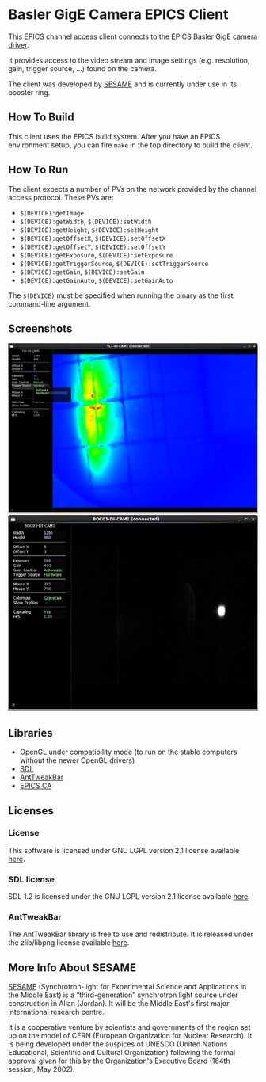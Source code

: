 # Basler GigE Camera EPICS Client

This [EPICS](http://www.aps.anl.gov/epics/) channel access client connects to the EPICS Basler GigE camera [driver](https://github.com/sesamecs/basler-gige-epics).

It provides access to the video stream and image settings (e.g. resolution, gain, trigger source, ...) found on the camera.

The client was developed by [SESAME](http://sesame.org.jo/sesame/) and is currently under use in its booster ring.

## How To Build

This client uses the EPICS build system. After you have an EPICS environment setup, you can fire `make` in the top directory to build the client.

## How To Run

The client expects a number of PVs on the network provided by the channel access protocol. These PVs are:
* `$(DEVICE):getImage`
* `$(DEVICE):getWidth`, `$(DEVICE):setWidth`
* `$(DEVICE):getHeight`, `$(DEVICE):setHeight`
* `$(DEVICE):getOffsetX`, `$(DEVICE):setOffsetX`
* `$(DEVICE):getOffsetY`, `$(DEVICE):setOffsetY`
* `$(DEVICE):getExposure`, `$(DEVICE):setExposure`
* `$(DEVICE):getTriggerSource`, `$(DEVICE):setTriggerSource`
* `$(DEVICE):getGain`, `$(DEVICE):setGain`
* `$(DEVICE):getGainAuto`, `$(DEVICE):setGainAuto`

The `$(DEVICE)` must be specified when running the binary as the first command-line argument.

## Screenshots

![Screenshot 1](https://raw.githubusercontent.com/sesamecs/basler-gige-client/master/screenshots/TL1-HC.png)
![Screenshot 2](https://raw.githubusercontent.com/sesamecs/basler-gige-client/master/screenshots/VBL-G.png)

## Libraries

* OpenGL under compatibility mode (to run on the stable computers without the newer OpenGL drivers)
* [SDL](https://www.libsdl.org/)
* [AntTweakBar](http://anttweakbar.sourceforge.net/)
* [EPICS CA](http://www.aps.anl.gov/epics/docs/ca.php)

## Licenses

### License

This software is licensed under GNU LGPL version 2.1 license available [here](https://www.gnu.org/licenses/lgpl-2.1.txt).

### SDL license

SDL 1.2 is licensed under the GNU LGPL version 2.1 license available [here](https://www.gnu.org/licenses/lgpl-2.1.txt).

### AntTweakBar

The AntTweakBar library is free to use and redistribute. It is released under the zlib/libpng license available [here](http://opensource.org/licenses/Zlib).

## More Info About SESAME

[SESAME](http://sesame.org.jo/sesame/) (Synchrotron-light for Experimental Science and Applications in the Middle East) is a “third-generation” synchrotron light source under construction in Allan (Jordan). It will be the Middle East's first major international research centre.

It is a cooperative venture by scientists and governments of the region set up on the model of CERN (European Organization for Nuclear Research). It is being developed under the auspices of UNESCO (United Nations Educational, Scientific and Cultural Organization) following the formal approval given for this by the Organization's Executive Board (164th session, May 2002).
